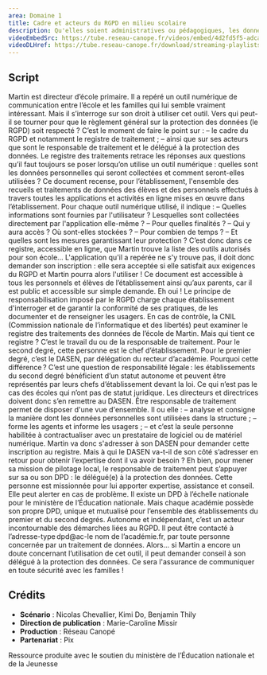 ```yaml
---
area: Domaine 1
title: Cadre et acteurs du RGPD en milieu scolaire
description: Qu'elles soient administratives ou pédagogiques, les données à caractère personnel des élèves doivent être protégées. Le registre de traitement des données personnelles est un outil central au respect du RGPD en milieu scolaire. Prêt à en savoir plus ?
videoEmbedSrc: https://tube.reseau-canope.fr/videos/embed/4d2fd5f5-adca-4ccb-9208-a4796f68d038
videoDLHref: https://tube.reseau-canope.fr/download/streaming-playlists/hls/videos/4d2fd5f5-adca-4ccb-9208-a4796f68d038-1080-fragmented.mp4
---
```


## Script

Martin est directeur d’école primaire. Il a repéré un outil numérique de communication entre l’école et les familles qui lui semble vraiment intéressant. Mais il s’interroge sur son droit à utiliser cet outil.
Vers qui peut-il se tourner pour que le règlement général sur la protection des données
(le RGPD) soit respecté ?
C’est le moment de faire le point sur :
– le cadre du RGPD et notamment le registre de traitement ;
– ainsi que sur ses acteurs que sont le responsable de traitement et le délégué à la protection des données.
Le registre des traitements retrace les réponses aux questions qu’il faut toujours se poser lorsqu’on utilise un outil numérique : quelles sont les données personnelles qui seront collectées et comment seront-elles utilisées ?
Ce document recense, pour l’établissement, l'ensemble des recueils et traitements de données des élèves et des personnels effectués à travers toutes les applications et activités en ligne mises en œuvre dans l’établissement.
Pour chaque outil numérique utilisé, il indique :
– Quelles informations sont fournies par l'utilisateur ? Lesquelles sont collectées directement par l'application elle-même ?
– Pour quelles finalités ?
– Qui y aura accès ? Où sont-elles stockées ?
– Pour combien de temps ?
– Et quelles sont les mesures garantissant leur protection ?
C’est donc dans ce registre, accessible en ligne, que Martin trouve la liste des outils autorisés pour son école…
L'application qu'il a repérée ne s'y trouve pas, il doit donc demander son inscription : elle sera acceptée si elle satisfait aux exigences du RGPD et Martin pourra alors l'utiliser !
Ce document est accessible à tous les personnels et élèves de l’établissement ainsi qu’aux parents, car il est public et accessible sur simple demande.
Eh oui ! Le principe de responsabilisation imposé par le RGPD charge chaque établissement d'interroger et de garantir la conformité de ses pratiques, de les documenter et de renseigner les usagers.
En cas de contrôle, la CNIL (Commission nationale de l’informatique et des libertés) peut examiner le registre des traitements des données de l’école de Martin.
Mais qui tient ce registre ? C’est le travail du ou de la responsable de traitement. Pour le second degré, cette personne est le chef d’établissement. Pour le premier degré, c’est le DASEN, par délégation du recteur d’académie.
Pourquoi cette différence ?
C’est une question de responsabilité légale : les établissements du second degré bénéficient d’un statut autonome et peuvent être représentés par leurs chefs d’établissement devant la loi. Ce qui n’est pas le cas des écoles qui n’ont pas de statut juridique. Les directeurs et directrices doivent donc s’en remettre au DASEN.
Être responsable de traitement permet de disposer d'une vue d'ensemble. Il ou elle :
– analyse et consigne la manière dont les données personnelles sont utilisées dans la structure ;
– forme les agents et informe les usagers ;
– et c’est la seule personne habilitée à contractualiser avec un prestataire de logiciel ou de matériel numérique.
Martin va donc s'adresser à son DASEN pour demander cette inscription au registre.
Mais à qui le DASEN va-t-il de son côté s’adresser en retour pour obtenir l’expertise dont il va avoir besoin ?
Eh bien, pour mener sa mission de pilotage local, le responsable de traitement peut s’appuyer sur sa ou son DPD : le délégué(e) à la protection des données. Cette personne est missionnée pour lui apporter expertise, assistance et conseil. Elle peut alerter en cas de problème.
Il existe un DPD à l’échelle nationale pour le ministère de l’Éducation nationale. Mais chaque académie possède son propre DPD, unique et mutualisé pour l’ensemble des établissements du premier et du second degrés.
Autonome et indépendant, c’est un acteur incontournable des démarches liées au RGPD.
Il peut être contacté à l’adresse-type dpd@ac-le nom de l’académie.fr, par toute personne concernée par un traitement de données.
Alors… si Martin a encore un doute concernant l’utilisation de cet outil, il peut demander conseil à son délégué à la protection des données. Ce sera l'assurance de communiquer en toute sécurité avec les familles !

## Crédits

- **Scénario** : Nicolas Chevallier, Kimi Do, Benjamin Thily
- **Direction de publication** : Marie-Caroline Missir
- **Production** : Réseau Canopé
- **Partenariat** : Pix

Ressource produite avec le soutien du ministère de l’Éducation nationale et de la Jeunesse
